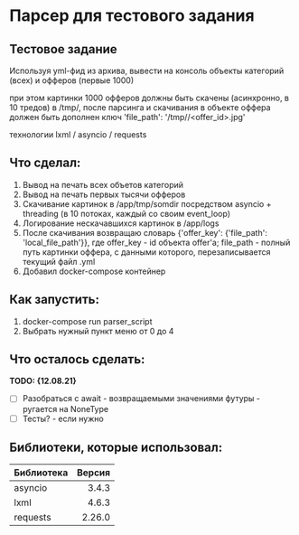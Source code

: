 # Парсер для тестового задания

## Тестовое задание
Используя yml-фид из архива, вывести на консоль объекты категорий (всех) и офферов (первые 1000)

при этом картинки 1000 офферов должны быть скачены (асинхронно, в 10 тредов) в /tmp/<somedir>, после парсинга и скачивания в объекте оффера должен быть дополнен ключ
'file_path': '/tmp/<somedir>/<offer_id>.jpg'

технологии
lxml / asyncio / requests

## Что сделал:

1. Вывод на печать всех объетов категорий
2. Вывод на печать первых тысячи офферов
3. Скачивание картинок в /app/tmp/somdir посредством asyncio + threading (в 10 потоках, каждый со своим event_loop)
4. Логирование нескачавшихся картинок в /app/logs
5. После скачивания возвращаю словарь {'offer_key': {'file_path': 'local_file_path'}}, где offer_key - id объекта offer'а; file_path - полный путь картинки оффера, с данными которого, перезаписывается текущий файл .yml
6. Добавил docker-compose контейнер

## Как запустить:
1. docker-compose run parser_script
2. Выбрать нужный пункт меню от 0 до 4

## Что осталось сделать:
**TODO: {12.08.21}**
- [ ] Разобраться с await - возвращаемыми значениями футуры - ругается на NoneType
- [ ] Тесты? - если нужно

## Библиотеки, которые использовал:
|Библиотека|Версия|
|:--|--:|
|asyncio|3.4.3|
|lxml|4.6.3|
|requests|2.26.0|
